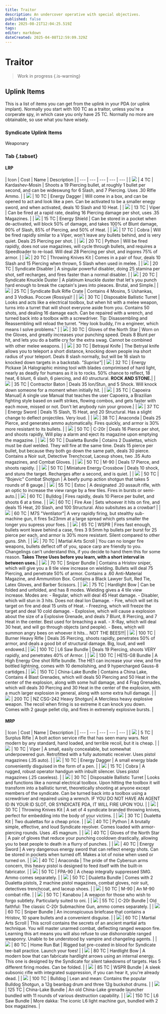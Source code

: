 ```yaml
---
title: Traitor
description: An undercover operative with special objectives.
published: false
date: 2025-08-21T12:04:25.519Z
tags: 
editor: markdown
dateCreated: 2025-04-08T12:59:09.329Z
---
```


# Traitor

> Work in progress
{.is-warning}

## Uplink Items

This is a list of items you can get from the uplink in your PDA (or uplink implant). Normally you start with 100 TC as a traitor, unless you're a corperate spy, in which case you only have 25 TC. Normally no more are obtainable, so use what you have wisely.
### Syndicate Uplink Items

Weaponary
### Tab {.tabset}

#### LRP

| Icon | Cost | Name | Description |
| --- | --- | --- | --- | --- |
| ![](/syndicate/kardashev-mosin.png) | 4 TC | Kardashev-Mosin | Shoots a 19 Piercing bullet, at roughly 1 bullet per second, and can be wideswung for 6 Slash, and 7 Piercing. Uses .30 RIfle Ammo. |
| ![](/syndicate/energy_dagger.png) | 10 TC | Energy Dagger | Will come in a box, and can be opened to act and look like a pen. Can be activated to be a smaller enegy sword, and when activated, deals 10 Slash and 10 Heat. |
| ![](/syndicate/viper.png) | 13 TC | Viper | Can be fired at a rapid rate, dealing 16 Piercing damage per shot, uses .35 Magazines. |
| ![](/syndicate/energy_shield.png) | 15 TC | Energy Shield |  Can be stored in a pocket when de-activated, will block 50% of damage, and takes 100% of Blunt damage, 90% of Slash, 85% of Piercing, and 50% of Heat. |
| ![](/syndicate/cobra.png) | 17 TC | Cobra | Will be fired rapidly similar to a Viper, won't leave any bullets behind, and is very quiet. Deals 25 Piercing per shot. |
| ![](/syndicate/python.png) | 20 TC | Python | Will be fired rapidly, does not use magazines, will cycle through bullets, and requires a Speedloader to re-load. Will deal 28 Piercing per shot, and ingores 75% of armor. |
| ![](/syndicate/throwing_knives_kit.png) | 20 TC | Throwing Knives Kit | Comes in a pair of four, deals 10 Slash and 15 Piercing when thrown, 5 Slash when used in melee. |
| ![](/syndicate/syndicate_disabler.png) | 20 TC | Syndicate Disabler | A singular powerful disabler, doing 25 stamina per shot, self recharges, and fires faster than a normal disabler. |
| ![](/syndicate/syndicate_knuckle_duster.png) | 20 TC | Syndicate Knuckle Duster | A platinum knuckle duster that let's you punch hard enough to break the captain's jaws into pieaces. Brutal, and Simple.|
| ![](/syndicate/syndicate_crate.png) | 25 TC | Syndicate Bulk Rifle Crate | Contains 4 Mosins, 5 Ushankas, and 3 Vodkas. Россия (Rossiya)! |
| ![](/electrical_toolbox.png) | 30 TC | Disposable Ballistic Turret | Looks and acts like a electrical toolbox, but when hit with a melee weapon, turns into a turret that will shoot everyone aside from you. Contains 50 shots, and dealing 16 damage each. Can be repaired with a wrench, and turned back into a toolbox with a screwdriver. Tip: Disassembling and Reassembling will reload the turret. "Hey look buddy, I'm a engineer, which means I solve problems." |
| ![](/syndicate/gloves_of_the_north_star.png) | 30 TC | Gloves of the North Star | Worn on the Gloves, and greatly increases your punching speed. Deals 8 Blunt per hit, and lets you do a battle cry for the extra swag. Cannot be combined with other melee weapons. |
| ![](/syndicate/betrayal_knife.png) | 30 TC | Betrayal Knife | The Betryal knife allows you to teleport a short distance, knocking down people ina  short radius of your teleport. Deals 8 slash normally, but will be 16 slash to knocked down targets in a backstab. *"Suprise"*|
| ![](/syndicate/energy_pickaxe.png) | 32 TC | Energy Pickaxe |A Halographic mining tool with blades comprimised of hard light, nearly as deadly for humans as it is to rocks. 50% chance to reflect, 18 heat, 6 blunt, 6 slash, 6 piercing, and 40 structural. **ROCK AND STONE.**|
| ![](/syndicate/contractor_baton.png) | 35 TC | Contractor Baton | Deals 35 Ion/Stun, and 5 Shock. Will knock down someone for a moment when initially hit. |
| ![](/syndicate/capoeira.png) | 35 TC | Capoeira Manual| A single use Manual that teaches the user Capoeira, a Brazilian fighting style based on swift strikes, flowing combos, and gets faster with each move, missed or not. Don't let anybody ruin your groove.|
| ![](/syndicate/energy_sword.png) | 37 TC | Energy Sword | Deals 15 Slash, 15 Heat, and 20 Structural. Has a slight change to deflect projectiles. Very loud. |
| ![](/syndicate/anaconda.png) | 38 TC | Anaconda | Deals 25 Pierce, and generates ammo automatically. Fires quickly, and armor is 30% more resistant to its bullets. |
| ![](/syndicate/c-20r.png) | 50 TC | C-20r | Deals 16 Pierce per shot, and shoots rapidly. Will play a alarm and eject its magazine upon emptying the magazine. |
| ![](/syndicate/dualetta.png) | 50 TC | Dualetta Bundle | Cotains 2 Dualettas, which must be duel welded. They will fire at the same time. Deals 15 pierce per bullet, but because they both go down the same path, deals 30 pierce. Contains a Noir suit, Detective Trenchcoat, Laceup shoes, two .35 Auto magazines, and Combat Gloves. |
| ![](/syndicate/m-90.png) | 50 TC | M-90 | Deals 17 Pierce, and shoots rapidly. |
| ![](/syndicate/miniature_energy_crossbow.png) | 50 TC | Miniature Energy Crossbow | Deals 10 shock, and stuns the target. Recharges after a second, and is quiet. |
| ![](/syndicate/combat_shotgun.png) | 50 TC | "Bojevic" Combat Shotgun | A beefy pump action shotgun that takes 5 rounds of 8 gauge.|
| ![](/syndicate/estoc.png) | 55 TC | Estoc | A designated .20 assault rifle, with an optic to increase the view range by a few tiles. Fires in bursts or semi-auto.|
| ![](/syndicate/bulldog.png) | 60 TC | Bulldog | Fires rapidly, deals 10 Pierce per bullet, and shoots 6 at a time. |
| ![](/syndicate/fire_axe.png) | 60 TC | Fire Axe | Sets whoever it hits on fire, and deals 15 Heat, 20 Slash, and 100 Structural. Also subsitutes as a crowbar! |
| ![](/syndicate/ventilator.png) | 60 TC |  M7S "Ventilator"| A very rapidly firing, but stealthy sub-machine gun, it fires 5x23mm at a large spread which gets smaller the longer you supress your foes. |
| ![](/syndicate/wspr.png) | 65 TC | WSPR | Fires fast enough, bullets wont leave behind a case, fires 3 9.5mm hp bullets per burst for 25 pierce per each, and armor is 30% more resistant. Silent compared to other guns. *Shh.* |
| ![](/syndicate/carp_scroll.png) | 70 TC | Martial Arts Scroll | You can no longer fire weapons, bullets deflect off of you, space carp are friendly to you. Changelings can't understand this, if you decide to hand them this for some reason. **Takes Three Uses before you learn, with a short interval in between uses.**|
| ![](/syndicate/hristov.png) | 70 TC | Sniper Bundle | Contains a Hristov sniper, which will give you a 8 tile view increase on wielding. Bullets will deal 75 Piercing, and penetrate 50% of armor. Contains a .60 Anti-Material Magazine, and Ammunition Box. Contains a Black Lawyer Suit, Red Tie, Latex Gloves, and Barber Scissors. |
| ![](/syndicate/hardlight_bow.png) | 75 TC | Hardlight Bow | Can be folded and unfolded, and has 8 modes. Wielding gives a 4 tile view increase. Modes are: - Regular, which will deal 45 Heat damage. - Disabler, which will stun in 3 hits. Does not deal Ion Damage. - Fire, which will set its target on fire and deal 15 units of Heat. - Freezing, which will freeze the target and deal 10 cold damage. - Explosive, which will cause a explosion about the size of a Explosive Grenade, and deals 7 Blunt, 8 Piercing, and 7 Heat in the center. Best used for breaching a wall. - X-Ray, which will deal 30 heat, and will go through objects (and people). - Bees, which will summon angry bees on whoever it hits... NOT THE BEES!!!|
| ![](/syndicate/burner.png) | 100 TC | Burner Heavy Rifle | Deals 35 Piercing, shoots rapidly, penetrates 50% of armor, and deals a good bit of structural damage. Big, loud, and well endowed.|
| ![](/syndicate/l6_saw.png) | 100 TC | L6 Saw Bundle | Deals 19 Piercing, shoots VERY rapidly, and penetrates 40% of Armor. |
| ![](/syndicate/heavensgate.png) | 130 TC | HE1S-G8 Bundle | A High Energy One shot Rifle bundle. The HE1 can increase your view, and fire bottled lightning, comes with 10 demolishing, and 9 hypercharged Gauss-8 cartidges.|
| ![](/syndicate/china_lake.png) | 150 TC | China-Lake Bundle | Contains a China Lake,  Contains 4 Blast Grenades, which will deals 50 Piercing and 50 Heat in the center of the explosion, along with some hull damage, and 4 Frag Grenades, which will deals 30 Piercing and 30 Heat in the center of the explosion, with a much larger explosion in general, along with some extra hull damage. |
| ![](/syndicate/magshot.png) | 200 TC | NZ CSG-242 Heavy Shotgun| A Merciless heavy explosive weapon. The recoil when firing is so extreme it can knock you down. Comes with 2 gauge pellet clip, and fires in extremely explosive bursts. |

#### MRP
| Icon | Cost | Name | Description |
| --- | --- | --- | --- | --- |
| ![](/syndicate/kardashev-mosin.png) | 5 TC | Surplus Rifle | A bolt action service rifle that has seen many wars. Not modern by any standard, hand loaded, and terrible recoil, but it is cheap. |
| ![](/syndicate/viper.png) | 10 TC | Viper | A small, easily concealable, but somewhat underpowered gun. Retrofitted with a fully automatic receiver. Uses pistol magazines (.35 auto). |
| ![](/syndicate/energy_dagger.png) | 10 TC | Energy Dagger | A small energy blade conveniently disguised in the form of a pen. |
| ![](/syndicate/cobra.png) | 15 TC | Cobra | A rugged, robust operator handgun with inbuilt silencer. Uses pistol magazines (.25 caseless). |
| ![](/electrical_toolbox.png) | 30 TC | Disposable Ballistic Turret | Looks and functions like a normal electrical toolbox. Upon hitting the toolbox it will transform into a ballistic turret, theoretically shooting at anyone except members of the syndicate. Can be turned back into a toolbox using a screwdriver and repaired using a wrench. IF YOU DO NOT HAVE AN AGENT ID IN YOUR ID SLOT, OR SYNDICATE PDA, IT WILL FIRE UPON YOU. |
| ![](/syndicate/throwing_knives_kit.png) | 30 TC | Throwing Knives Kit | A set of 4 syndicate branded throwing knives, perfect for embedding into the body of your victims. |
| ![](/syndicate/dualetta.png) | 30 TC | Dualetta Kit | Two dualettas for a cheap price. |
| ![](/syndicate/python.png) | 40 TC | Python | A brutally simple, effective, and loud Syndicate revolver. Comes loaded with armor-piercing rounds. Uses .45 magnum. |
| ![](/syndicate/gloves_of_the_north_star.png) | 40 TC | Gloves of the North Star | A pair of gloves that reduce your punching cooldown drastically, allowing you to beat people to death in a flurry of punches. |
| ![](/syndicate/energy_sword.png) | 40 TC | Energy Sword | A very dangerous energy sword that can reflect energy shots. Can be stored in pockets when turned off. Makes a lot of noise when used or turned on. |
| ![](/syndicate/anaconda.png) | 40 TC | Anaconda | The pride of the Cybersun arms concern, this heavy pistol is designed to feed itself with the built-in fabricator. |
| ![](/syndicate/fpa_90.png) | 50 TC | FPA-90 | A cheap integrally suppressed SMG. Ammo comes separately. |
| ![](/syndicate/dualetta.png) | 50 TC | Dualetta Bundle | Comes with 2 Dualetta pistols, 2 machine pistol magazines, combat gloves, noir suit, detectives trenchcoat, and laceup shoes. |
| ![](/syndicate/m-90.png) | 50 TC | M-90 | An M-90 combat rifle. |
| ![](/syndicate/kanabou.png) | 50 TC | Kanabou | A weapon for those who wish to forgo subtlety. Particularly suited to oni. |
| ![](/syndicate/c-20r.png) | 55 TC | C-20r Bundle | Old faithful: The classic C-20r Submachine Gun, ammo comes separately. |
| ![](/syndicate/hristov.png) | 60 TC | Sniper Bundle | An inconspicuous briefcase that contains a Hristov, 10 spare bullets and a convenient disguise. |
| ![](/syndicate/carp_scroll.png) | 60 TC | Martial Arts Scroll | This scroll contains the secrets of an ancient martial arts technique. You will master unarmed combat, deflecting ranged weapon fire. Learning this art means you will also refuse to use dishonorable ranged weaponry. Unable to be understood by vampire and changeling agents. |
| ![](/syndicate/home_run_bat.png) | 80 TC | Home Run Bat | Rigged bat pre-coated in blood for Syndicate tee-ball practice. Launch your foes! |
| ![](/syndicate/hardlight_bow.png) | 80 TC | Hardlight Bow | A modern bow that can fabricate hardlight arrows using an internal energy. This one is designed by the Syndicate for silent takedowns of targets. Has 5 different firing modes. Can be folded. |
| ![](/syndicate/wspr.png) | 85 TC | WSPR Bundle | A sleek subsonic rifle with integrated suppression, if you can hear it, you're already dead. |
| ![](/syndicate/bulldog.png) | 100 TC | Bulldog | Lean and mean: Contains the popular Bulldog Shotgun, a 12g beanbag drum and three 12g buckshot drums. |
| ![](/syndicate/china_lake.png) | 125 TC | China-Lake Bundle | An old China-Lake grenade launcher bundled with 11 rounds of various destruction capability. |
| ![](/syndicate/l6_saw.png) | 150 TC | L6 Saw Bundle | More dakka: The iconic L6 light machine gun, bundled with 2 box magazines. |
